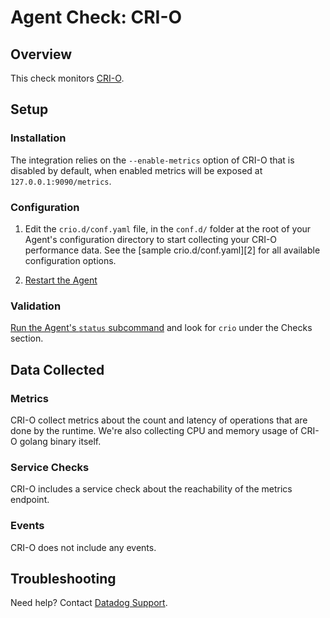 # Agent Check: CRI-O

## Overview

This check monitors [CRI-O][1].

## Setup

### Installation

The integration relies on the `--enable-metrics` option of CRI-O that is disabled by default, when enabled metrics will be exposed at `127.0.0.1:9090/metrics`.

### Configuration

1. Edit the `crio.d/conf.yaml` file, in the `conf.d/` folder at the root of your
   Agent's configuration directory to start collecting your CRI-O performance data.
   See the [sample crio.d/conf.yaml][2] for all available configuration options.

2. [Restart the Agent][3]

### Validation

[Run the Agent's `status` subcommand][4] and look for `crio` under the Checks section.

## Data Collected

### Metrics

CRI-O collect metrics about the count and latency of operations that are done by the runtime.
We're also collecting CPU and memory usage of CRI-O golang binary itself.

### Service Checks

CRI-O includes a service check about the reachability of the metrics endpoint.

### Events

CRI-O does not include any events.

## Troubleshooting

Need help? Contact [Datadog Support][6].

[1]: http://cri-o.io/
[3]: https://github.com/DataDog/integrations-core/blob/master/crio/datadog_checks/crio/data/conf.yaml.example
[4]: https://docs.datadoghq.com/agent/faq/agent-commands/#start-stop-restart-the-agent
[5]: https://docs.datadoghq.com/agent/faq/agent-commands/#agent-status-and-information
[6]: https://docs.datadoghq.com/help/
